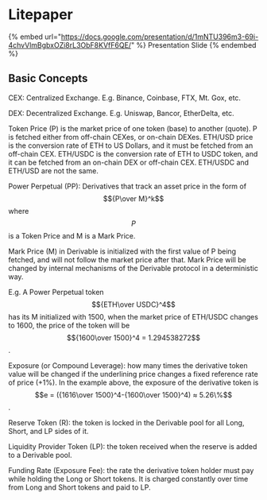 # Litepaper

{% embed url="https://docs.google.com/presentation/d/1mNTU396m3-69i-4chvVlmBgbxOZi8rL3ObF8KVfF6QE/" %}
Presentation Slide
{% endembed %}

## Basic Concepts

CEX: Centralized Exchange. E.g. Binance, Coinbase, FTX, Mt. Gox, etc.

DEX: Decentralized Exchange. E.g. Uniswap, Bancor, EtherDelta, etc.

Token Price (P) is the market price of one token (base) to another (quote). P is fetched either from off-chain CEXes, or on-chain DEXes. ETH/USD price is the conversion rate of ETH to US Dollars, and it must be fetched from an off-chain CEX. ETH/USDC is the conversion rate of ETH to USDC token, and it can be fetched from an on-chain DEX or off-chain CEX. ETH/USDC and ETH/USD are not the same.

Power Perpetual (PP): Derivatives that track an asset price in the form of $${P\over M}^k$$where $$P$$ is a Token Price and M is a Mark Price.

Mark Price (M) in Derivable is initialized with the first value of P being fetched, and will not follow the market price after that. Mark Price will be changed by internal mechanisms of the Derivable protocol in a deterministic way.

E.g. A Power Perpetual token $${ETH\over USDC}^4$$ has its M initialized with 1500, when the market price of ETH/USDC changes to 1600, the price of the token will be $${1600\over 1500}^4 = 1.294538272$$.

Exposure (or Compound Leverage): how many times the derivative token value will be changed if the underlining price changes a fixed reference rate of price (+1%). In the example above, the exposure of the derivative token is $$e = ({1616\over 1500}^4-{1600\over 1500}^4)  ≈ 5.26\%$$.

Reserve Token (R): the token is locked in the Derivable pool for all Long, Short, and LP sides of it.

Liquidity Provider Token (LP): the token received when the reserve is added to a Derivable pool.

Funding Rate (Exposure Fee): the rate the derivative token holder must pay while holding the Long or Short tokens. It is charged constantly over time from Long and Short tokens and paid to LP.
